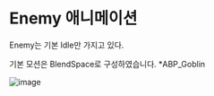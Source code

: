 # Enemy 애니메이션
Enemy는 기본 Idle만 가지고 있다.

기본 모션은 BlendSpace로 구성하였습니다.
*ABP_Goblin

  ![image](https://github.com/HanYooTae/Unreal-Game-Project1/assets/123162344/df987b50-100d-4c6e-b8eb-03480ee26db9)


  
